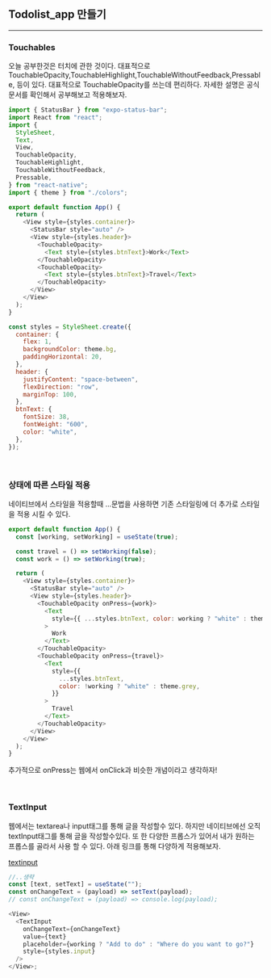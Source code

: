 ## Todolist_app 만들기

---

### Touchables

오늘 공부한것은 터치에 관한 것이다. 대표적으로 TouchableOpacity,TouchableHighlight,TouchableWithoutFeedback,Pressable, 등이 있다. 대표적으로 TouchableOpacity를 쓰는데 편리하다. 자세한 설명은 공식문서를 확인해서 공부해보고 적용해보자.

```js
import { StatusBar } from "expo-status-bar";
import React from "react";
import {
  StyleSheet,
  Text,
  View,
  TouchableOpacity,
  TouchableHighlight,
  TouchableWithoutFeedback,
  Pressable,
} from "react-native";
import { theme } from "./colors";

export default function App() {
  return (
    <View style={styles.container}>
      <StatusBar style="auto" />
      <View style={styles.header}>
        <TouchableOpacity>
          <Text style={styles.btnText}>Work</Text>
        </TouchableOpacity>
        <TouchableOpacity>
          <Text style={styles.btnText}>Travel</Text>
        </TouchableOpacity>
      </View>
    </View>
  );
}

const styles = StyleSheet.create({
  container: {
    flex: 1,
    backgroundColor: theme.bg,
    paddingHorizontal: 20,
  },
  header: {
    justifyContent: "space-between",
    flexDirection: "row",
    marginTop: 100,
  },
  btnText: {
    fontSize: 38,
    fontWeight: "600",
    color: "white",
  },
});
```

<br />

### 상태에 따른 스타일 적용

네이티브에서 스타일을 적용할때 ...문법을 사용하면 기존 스타일링에 더 추가로 스타일을 적용 시킬 수 있다.

```js
export default function App() {
  const [working, setWorking] = useState(true);

  const travel = () => setWorking(false);
  const work = () => setWorking(true);

  return (
    <View style={styles.container}>
      <StatusBar style="auto" />
      <View style={styles.header}>
        <TouchableOpacity onPress={work}>
          <Text
            style={{ ...styles.btnText, color: working ? "white" : theme.grey }}
          >
            Work
          </Text>
        </TouchableOpacity>
        <TouchableOpacity onPress={travel}>
          <Text
            style={{
              ...styles.btnText,
              color: !working ? "white" : theme.grey,
            }}
          >
            Travel
          </Text>
        </TouchableOpacity>
      </View>
    </View>
  );
}
```

추가적으로 onPress는 웹에서 onClick과 비슷한 개념이라고 생각하자!

<br />

### TextInput

웹에서는 textarea나 input태그를 통해 글을 작성할수 있다. 하지만 네이티브에선 오직 textInput태그를 통해 글을 작성할수있다. 또 한 다양한 프롭스가 있어서 내가 원하는 프롭스를 골라서 사용 할 수 있다. 아래 링크를 통해 다양하게 적용해보자.

[textinput](https://reactnative.dev/docs/textinput)

```js
//..생략
const [text, setText] = useState("");
const onChangeText = (payload) => setText(payload);
// const onChangeText = (payload) => console.log(payload);

<View>
  <TextInput
    onChangeText={onChangeText}
    value={text}
    placeholder={working ? "Add to do" : "Where do you want to go?"}
    style={styles.input}
  />
</View>;
```

<br />
